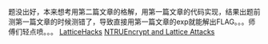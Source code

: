 题没出好，本来想考用第二篇文章的格解，用第一篇文章的代码实现，结果出题前测第一篇文章的时候测错了，导致直接用第一篇文章的exp就能解出FLAG。。。师傅们轻点喷。。。
[LatticeHacks](https://latticehacks.cr.yp.to/ntru.html)
[NTRUEncrypt and Lattice Attacks](https://pdfs.semanticscholar.org/67e7/020ce5649947e2199bc0eb8bd62b9a31ca4e.pdf)
